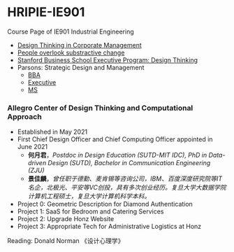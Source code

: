 # HRIPIE-IE901
Course Page of IE901 Industrial Engineering

- [Design Thinking in Corporate Management](https://github.com/NanFangHong/HRIPIE-IE901/blob/main/file/The%20Value%20of%20Design%20Leadership_McKinsey.pdf)
- [People overlook substractive change](file/Adams2021.pdf)
- [Stanford Business School Executive Program: Design Thinking](https://www.gsb.stanford.edu/exec-ed/programs/stanford-lead/curriculum/courses/innovation-process)
- Parsons: Strategic Design and Management
  - [BBA](https://www.newschool.edu/parsons/bba-design-management/)
  - [Executive](https://www.newschool.edu/parsons/ms-design-management-global-executive/)
  - [MS](https://www.newschool.edu/parsons/ms-design-management/)

### Allegro Center of Design Thinking and Computational Approach

- Established in May 2021
- First Chief Design Officer and Chief Computing Officer appointed in June 2021
  - **何月君**，*Postdoc in Design Education (SUTD-MIT IDC), PhD in Data-driven Design (SUTD), Bachelor in Communication Engineering (ZJU)*
  - **景佳麟**，*曾任职于德勤、麦肯锡等咨询公司，IBM、百度深度研究院等IT名企，北极光、平安等VC创投，具有多次创业经历。复旦大学大数据学院计算机工程硕士，复旦大学计算机科学本科。*
- Project 0: Geometric Description for Diamond Authentication
- Project 1: SaaS for Bedroom and Catering Services
- Project 2: Upgrade Honz Website
- Project 3: Appropriate Tech for Administrative Logistics at Honz

Reading: Donald Norman 《设计心理学》
